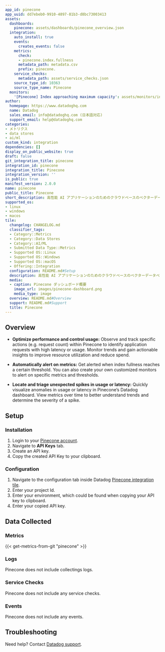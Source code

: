 ```yaml
---
app_id: pinecone
app_uuid: dd7ebeb0-9910-4897-81b3-d8bc73003413
assets:
  dashboards:
    pinecone: assets/dashboards/pinecone_overview.json
  integration:
    auto_install: true
    events:
      creates_events: false
    metrics:
      check:
      - pinecone.index.fullness
      metadata_path: metadata.csv
      prefix: pinecone.
    service_checks:
      metadata_path: assets/service_checks.json
    source_type_id: 10363
    source_type_name: Pinecone
  monitors:
    '[Pinecone] Index approaching maximum capacity': assets/monitors/index_fullness.json
author:
  homepage: https://www.datadoghq.com
  name: Datadog
  sales_email: info@datadoghq.com (日本語対応)
  support_email: help@datadoghq.com
categories:
- メトリクス
- data stores
- ai/ml
custom_kind: integration
dependencies: []
display_on_public_website: true
draft: false
git_integration_title: pinecone
integration_id: pinecone
integration_title: Pinecone
integration_version: ''
is_public: true
manifest_version: 2.0.0
name: pinecone
public_title: Pinecone
short_description: 高性能 AI アプリケーションのためのクラウドベースのベクターデータベース。
supported_os:
- linux
- windows
- macos
tile:
  changelog: CHANGELOG.md
  classifier_tags:
  - Category::Metrics
  - Category::Data Stores
  - Category::AI/ML
  - Submitted Data Type::Metrics
  - Supported OS::Linux
  - Supported OS::Windows
  - Supported OS::macOS
  - Offering::Integration
  configuration: README.md#Setup
  description: 高性能 AI アプリケーションのためのクラウドベースのベクターデータベース。
  media:
  - caption: Pinecone ダッシュボード概要
    image_url: images/pinecone-dashboard.png
    media_type: image
  overview: README.md#Overview
  support: README.md#Support
  title: Pinecone
---
```


<!--  SOURCED FROM https://github.com/DataDog/integrations-internal-core -->
## Overview

- **Optimize performance and control usage:** Observe and track specific actions (e.g. request count) within Pinecone to identify application requests with high latency or usage. Monitor trends and gain actionable insights to improve resource utilization and reduce spend.

- **Automatically alert on metrics:** Get alerted when index fullness reaches a certain threshold. You can also create your own customized monitors to alert on specific metrics and thresholds.

- **Locate and triage unexpected spikes in usage or latency:** Quickly visualize anomalies in usage or latency in Pinecone’s Datadog dashboard. View metrics over time to better understand trends and determine the severity of a spike.

## Setup

### Installation

1. Login to your [Pinecone account][1].
2. Navigate to **API Keys** tab.
3. Create an API key.
4. Copy the created API Key to your clipboard.

### Configuration

1. Navigate to the configuration tab inside Datadog [Pinecone integration tile][2].
2. Enter your project Id.
3. Enter your environment, which could be found when copying your API key to clipboard.
4. Enter your copied API key.

## Data Collected

### Metrics
{{< get-metrics-from-git "pinecone" >}}


### Logs

Pinecone does not include collectings logs.

### Service Checks

Pinecone does not include any service checks.

### Events

Pinecone does not include any events.

## Troubleshooting

Need help? Contact [Datadog support][4].

[1]: https://app.pinecone.io/
[2]: https://app.datadoghq.com/account/settings#integrations/pinecone
[3]: https://github.com/DataDog/integrations-internal-core/blob/main/pinecone/metadata.csv
[4]: https://docs.datadoghq.com/ja/help/
